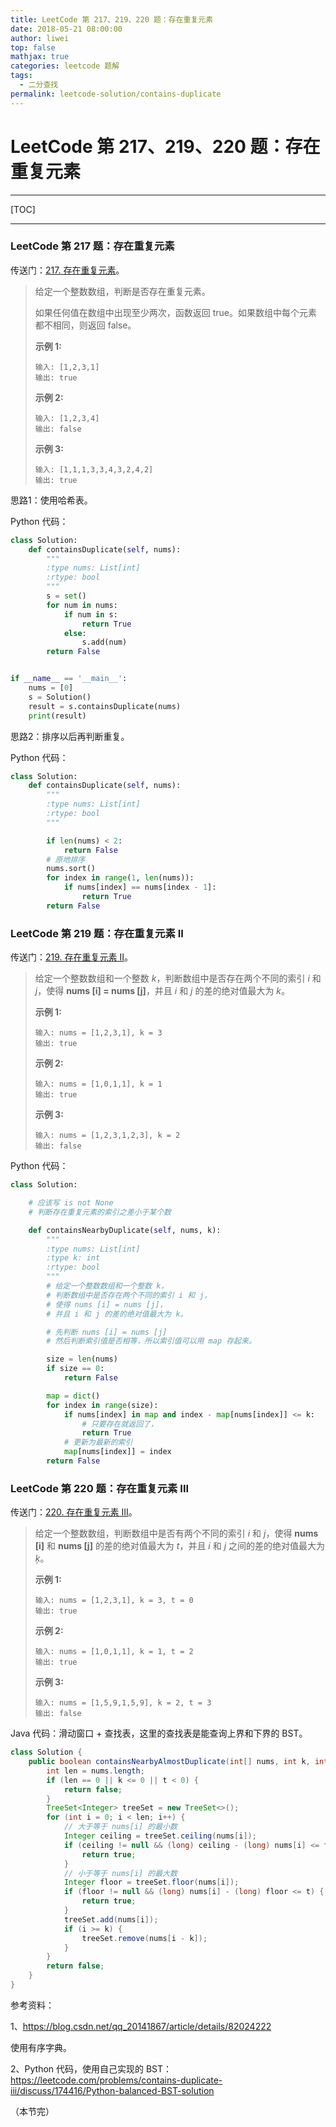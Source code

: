 ```yaml
---
title: LeetCode 第 217、219、220 题：存在重复元素
date: 2018-05-21 08:00:00
author: liwei
top: false
mathjax: true
categories: leetcode 题解
tags:
  - 二分查找
permalink: leetcode-solution/contains-duplicate
---
```


# LeetCode 第 217、219、220 题：存在重复元素

---

[TOC]

---

### LeetCode 第 217 题：存在重复元素

传送门：[217. 存在重复元素](https://leetcode-cn.com/problems/contains-duplicate/)。

> 给定一个整数数组，判断是否存在重复元素。
>
> 如果任何值在数组中出现至少两次，函数返回 true。如果数组中每个元素都不相同，则返回 false。
>
> **示例 1:**
>
> ```
> 输入: [1,2,3,1]
> 输出: true
> ```
>
> **示例 2:**
>
> ```
> 输入: [1,2,3,4]
> 输出: false
> ```
>
> **示例 3:**
>
> ```
> 输入: [1,1,1,3,3,4,3,2,4,2]
> 输出: true
> ```

思路1：使用哈希表。

Python 代码：

```python
class Solution:
    def containsDuplicate(self, nums):
        """
        :type nums: List[int]
        :rtype: bool
        """
        s = set()
        for num in nums:
            if num in s:
                return True
            else:
                s.add(num)
        return False


if __name__ == '__main__':
    nums = [0]
    s = Solution()
    result = s.containsDuplicate(nums)
    print(result)

```

思路2：排序以后再判断重复。

Python 代码：

```python
class Solution:
    def containsDuplicate(self, nums):
        """
        :type nums: List[int]
        :rtype: bool
        """

        if len(nums) < 2:
            return False
        # 原地排序
        nums.sort()
        for index in range(1, len(nums)):
            if nums[index] == nums[index - 1]:
                return True
        return False

```

### LeetCode 第 219 题：存在重复元素 II 

传送门：[219. 存在重复元素 II](https://leetcode-cn.com/problems/contains-duplicate-ii/)。

> 给定一个整数数组和一个整数 *k*，判断数组中是否存在两个不同的索引 *i* 和 *j*，使得 **nums [i] = nums [j]**，并且 *i* 和 *j* 的差的绝对值最大为 *k*。
>
> **示例 1:**
>
> ```
> 输入: nums = [1,2,3,1], k = 3
> 输出: true
> ```
>
> **示例 2:**
>
> ```
> 输入: nums = [1,0,1,1], k = 1
> 输出: true
> ```
>
> **示例 3:**
>
> ```
> 输入: nums = [1,2,3,1,2,3], k = 2
> 输出: false
> ```

Python 代码：

```python
class Solution:

    # 应该写 is not None
    # 判断存在重复元素的索引之差小于某个数

    def containsNearbyDuplicate(self, nums, k):
        """
        :type nums: List[int]
        :type k: int
        :rtype: bool
        """
        # 给定一个整数数组和一个整数 k，
        # 判断数组中是否存在两个不同的索引 i 和 j，
        # 使得 nums [i] = nums [j]，
        # 并且 i 和 j 的差的绝对值最大为 k。

        # 先判断 nums [i] = nums [j]
        # 然后判断索引值是否相等，所以索引值可以用 map 存起来。

        size = len(nums)
        if size == 0:
            return False

        map = dict()
        for index in range(size):
            if nums[index] in map and index - map[nums[index]] <= k:
                # 只要存在就返回了，
                return True
            # 更新为最新的索引
            map[nums[index]] = index
        return False
```

### LeetCode 第 220 题：存在重复元素 III    

传送门：[220. 存在重复元素 III](https://leetcode-cn.com/problems/contains-duplicate-iii/)。

> 给定一个整数数组，判断数组中是否有两个不同的索引 *i* 和 *j*，使得 **nums [i]** 和 **nums [j]** 的差的绝对值最大为 *t*，并且 *i* 和 *j* 之间的差的绝对值最大为 *ķ*。
>
> **示例 1:**
>
> ```
> 输入: nums = [1,2,3,1], k = 3, t = 0
> 输出: true
> ```
>
> **示例 2:**
>
> ```
> 输入: nums = [1,0,1,1], k = 1, t = 2
> 输出: true
> ```
>
> **示例 3:**
>
> ```
> 输入: nums = [1,5,9,1,5,9], k = 2, t = 3
> 输出: false
> ```

Java 代码：滑动窗口 + 查找表，这里的查找表是能查询上界和下界的 BST。

```java
class Solution {
    public boolean containsNearbyAlmostDuplicate(int[] nums, int k, int t) {
        int len = nums.length;
        if (len == 0 || k <= 0 || t < 0) {
            return false;
        }
        TreeSet<Integer> treeSet = new TreeSet<>();
        for (int i = 0; i < len; i++) {
            // 大于等于 nums[i] 的最小数
            Integer ceiling = treeSet.ceiling(nums[i]);
            if (ceiling != null && (long) ceiling - (long) nums[i] <= t) {
                return true;
            }
            // 小于等于 nums[i] 的最大数
            Integer floor = treeSet.floor(nums[i]);
            if (floor != null && (long) nums[i] - (long) floor <= t) {
                return true;
            }
            treeSet.add(nums[i]);
            if (i >= k) {
                treeSet.remove(nums[i - k]);
            }
        }
        return false;
    }
}
```

参考资料：

1、https://blog.csdn.net/qq_20141867/article/details/82024222

使用有序字典。

2、Python 代码，使用自己实现的 BST：https://leetcode.com/problems/contains-duplicate-iii/discuss/174416/Python-balanced-BST-solution

（本节完）

